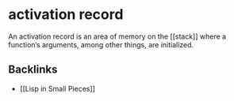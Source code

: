 # activation record

An activation record is an area of memory on the [[stack]] where a function&rsquo;s arguments, among other things, are initialized.


## Backlinks

-   [[Lisp in Small Pieces]]
